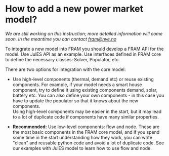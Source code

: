 # How to add a new power market model?

*We are still working on this instruction; more detailed information will come soon. In the meantime you can contact [fram@nve.no](mailto:fram@nve.no)*

To integrate a new model into FRAM you should develop a FRAM API for the model. Use JulES API as an example. Use interfaces defined in FRAM core to define the necessary classes: Solver, Populator, etc. 

There are two options for integration with the core model: 

- Use high-level components (thermal, demand etc) or reuse existing components. For example, if your model needs a smart house component, try to define it using existing components demand, solar, battery etc. You can also define your own components - in this case you have to update the populator so that it knows about the new components. </br>
Using high-level components may be easier in the start, but it may lead to a lot of duplicate code if components have many similar properties.

- **Recommended:** Use low-level components: flow and node. These are the most basic components in the FRAM core model, and if you spend some time in the start understanding how they work, you can write "clean" and reusable python code and avoid a lot of duplicate code. See our examples with JulES model to learn how to use flow and node.


